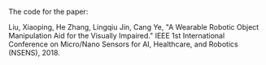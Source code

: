 The code for the paper:

Liu, Xiaoping, He Zhang, Lingqiu Jin, Cang Ye, "A Wearable Robotic Object Manipulation Aid for the Visually Impaired." IEEE 1st International Conference on Micro/Nano Sensors for AI, Healthcare, and Robotics (NSENS), 2018.
